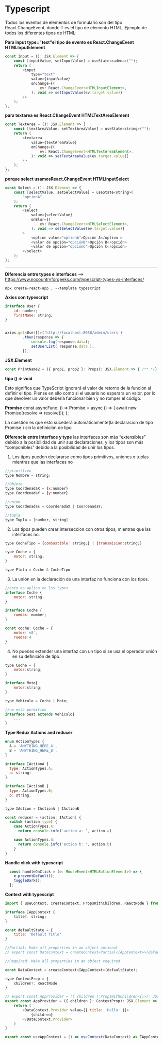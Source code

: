 # Typescript

Todos los eventos de elementos de formulario son del tipo React.ChangeEvent<T>, donde T es el tipo de elemento HTML.
Ejemplo de todos los diferentes tipos de HTML:

**Para input type="text"el tipo de evento es React.ChangeEvent HTMLInputElement**

```javascript
const Input = (): JSX.Element => { 
    const [inputValue, setInputValue] = useState<cadena>(""); 
    return ( 
        <input 
            type="text" 
            value={inputValue} 
            onChange={( 
                ev: React.ChangeEvent<HTMLInputElement>, 
            ): void => setInputValue(ev.target.value)} 
        /> 
    ); 
};
```

**para textarea es React.ChangeEvent HTMLTextAreaElement**

```javascript
const TextArea = (): JSX.Element => { 
    const [textAreaValue, setTextAreaValue] = useState<string>(""); 
    return ( 
        <textarea 
            value={textAreaValue} 
            onChange={( 
                ev: React.ChangeEvent<HTMLTextAreaElement>, 
            ): void => setTextAreaValue(ev.target.value)} 
        /> 
    ); 
};
```

**porque select usamosReact.ChangeEvent HTMLInputSelect**

```javascript
const Select = (): JSX.Element => { 
    const [selectValue, setSelectValue] = useState<string>( 
        "optionA", 
    ); 
    return ( 
        <select 
            value={selectValue} 
            onBlur={( 
                ev: React.ChangeEvent<HTMLSelectElement>, 
            ): void => setSelectValue(ev.target.value)} 
        > 
            <option value="optionA">Opción A</option > 
            <valor de opción="opciónB">Opción B</opción> 
            <valor de opción="opciónC">Opción C</opción> 
        </select> 
    ); 
};
```

---
**Diferencia entre types e interfaces** ==> <https://www.nocountryforgeeks.com/typescript-types-vs-interfaces/>

```npm
npx create-react-app . --template typescript
```

**Axios con typescript**

```javascript
interface User {
    id: number;
    firstName: string;
}


axios.get<User[]>('http://localhost:8080/admin/users')
        .then(response => {
            console.log(response.data);
            setUserList( response.data );
        });
```

**JSX.Element**

```javascript
const PrintName2 = ({ prop1, prop2 }: Props): JSX.Element => { /** */}
```

**tipo () => void**

Esto significa que TypeScript ignorará el valor de retorno de la función al definir el tipo. Piense en ello como si el usuario no esperara un valor, por lo que devolver un valor debería funcionar bien y no romper el código.

**Promise<void>**
const asyncFunc: () => Promise<void> = async () => {
    await new Promise(resolve => resolve());
};

La cuestión es que esto sucederá automáticamente(la declaracion de tipo Promise<void> ) sin la definición de tipo

**Diferencia entre interface y type**
las interfaces son más “extensibles” debido a la posibilidad de unir sus declaraciones, y los tipos son más “componibles” debido a la posibilidad de unir los tipos.

1. Los tipos pueden declararse como tipos primitivos, uniones o tuplas mientras que las interfaces no
  
```javascript
//primittivo
type Nombre = string;

//Objeto
type CoordenadaX = {x:number}
type CoordenadaY = {y:number}

//union
type Coordenadas = CoordenadaX | CoordenadaY;

//tupla
type Tupla = [number, string]

```

2. Los tipos pueden crear interseccion con otros tipos, mientras que las interfaces no.

```javascript
type CocheTipo = {combustible: string;} | {transmision:string;}

type Coche = {
    motor: string;
}

type Flota = Coche & CocheTipo
```

3. La unión en la declaración de una interfaz no funciona con los tipos.

```javascript
//esto no aplica en los types
interface Coche {
    motor: string;
}

interface Coche {
    ruedas: number;
}

const coche: Coche = {
    motor:'v8',
    ruedas:4
}
```

4. No puedes extender una interfaz con un tipo si se usa el operador unión en su definición de tipo.

```javascript
type Coche = {
    motor:string;
}

interface Moto{
    motor:string;
}

type Vehiculo = Coche | Moto;

//no esta permitido
interface Seat extends Vehiculo{
    ...
}
```

**Type Redux Actions and reducer**

```javascript
enum ActionTypes {
  A = 'ANYTHING_HERE_A',
  B = 'ANYTHING_HERE_B',
}

interface IActionA {
  type: ActionTypes.A;
  a: string;
}

interface IActionB {
  type: ActionTypes.B;
  b: string;
}

type IAction = IActionA | IActionB

const reducer = (action: IAction) {
  switch (action.type) {
    case ActionTypes.A:
      return console.info('action a: ', action.a)

    case ActionTypes.B:
      return console.info('action b: ', action.b)
    }
}
```


**Handle click with typescript**

```javascript
  const handleOnClick = (e: MouseEvent<HTMLButtonElement>) => {
    e.preventDefault();
    toggleDark();
  };
```


**Context with typescript**

```javascript
import { useContext, createContext, PropsWithChildren, ReactNode } from 'react'

interface IAppContext {
    title?: string;
}

const defaultState = {
    title: 'Default Title'
}

//Partial: Make all properties in an object optional
// export const DataContext = createContext<Partial<IAppContext>>(defaultState);

//Required: Make all properties in an object required

const DataContext = createContext<IAppContext>(defaultState);

type ContextProp = {
    children?: ReactNode
}

// export const AppProvider = ({ children }:PropsWithChildren<{}>): JSX.Element => {
export const AppProvider = ({ children }: ContextProp): JSX.Element => {
    return (
        <DataContext.Provider value={{ title: 'Hello' }}>
            {children}
        </DataContext.Provider>
    )
}

export const useAppContext = () => useContext(DataContext) as IAppContext
```